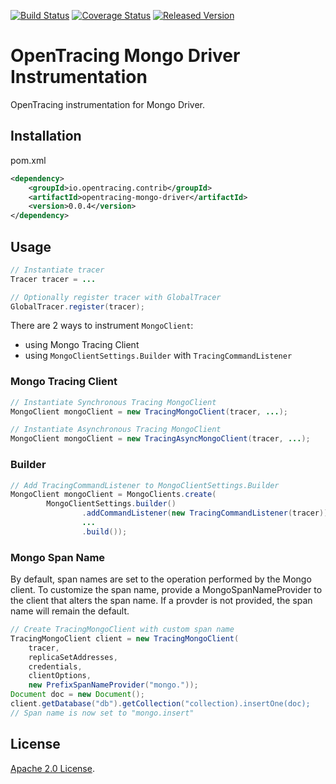 [![Build Status][ci-img]][ci] [![Coverage Status][cov-img]][cov] [![Released Version][maven-img]][maven]

# OpenTracing Mongo Driver Instrumentation
OpenTracing instrumentation for Mongo Driver.

## Installation

pom.xml
```xml
<dependency>
    <groupId>io.opentracing.contrib</groupId>
    <artifactId>opentracing-mongo-driver</artifactId>
    <version>0.0.4</version>
</dependency>
```

## Usage

```java
// Instantiate tracer
Tracer tracer = ...

// Optionally register tracer with GlobalTracer
GlobalTracer.register(tracer);
``` 

There are 2 ways to instrument `MongoClient`:
- using Mongo Tracing Client
- using `MongoClientSettings.Builder` with `TracingCommandListener`

### Mongo Tracing Client 

```java
// Instantiate Synchronous Tracing MongoClient
MongoClient mongoClient = new TracingMongoClient(tracer, ...);

// Instantiate Asynchronous Tracing MongoClient
MongoClient mongoClient = new TracingAsyncMongoClient(tracer, ...);

```

### Builder
```java
// Add TracingCommandListener to MongoClientSettings.Builder
MongoClient mongoClient = MongoClients.create(
        MongoClientSettings.builder()
                .addCommandListener(new TracingCommandListener(tracer))
                ...
                .build());

```

### Mongo Span Name
By default, span names are set to the operation performed by the Mongo client. To customize the span name, provide a MongoSpanNameProvider to the client that alters the span name. If a provder is not provided, the span name will remain the default.

```java
// Create TracingMongoClient with custom span name
TracingMongoClient client = new TracingMongoClient(
    tracer, 
    replicaSetAddresses, 
    credentials, 
    clientOptions, 
    new PrefixSpanNameProvider("mongo."));
Document doc = new Document();
client.getDatabase("db").getCollection("collection).insertOne(doc);
// Span name is now set to "mongo.insert"
```

## License

[Apache 2.0 License](./LICENSE).

[ci-img]: https://travis-ci.org/opentracing-contrib/java-mongo-driver.svg?branch=master
[ci]: https://travis-ci.org/opentracing-contrib/java-mongo-driver
[cov-img]: https://coveralls.io/repos/github/opentracing-contrib/java-mongo-driver/badge.svg?branch=master
[cov]: https://coveralls.io/github/opentracing-contrib/java-mongo-driver?branch=master
[maven-img]: https://img.shields.io/maven-central/v/io.opentracing.contrib/opentracing-mongo-driver.svg
[maven]: http://search.maven.org/#search%7Cga%7C1%7Copentracing-mongo-driver
